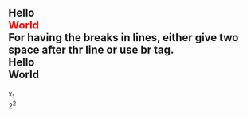 <b>Hello</b>  
<span style="color: red">World</span>  
For having the breaks in lines, either give two space after thr line or use br tag.  
Hello <br>World
---

x<sub>1</sub>  
2<sup>2</sup>
